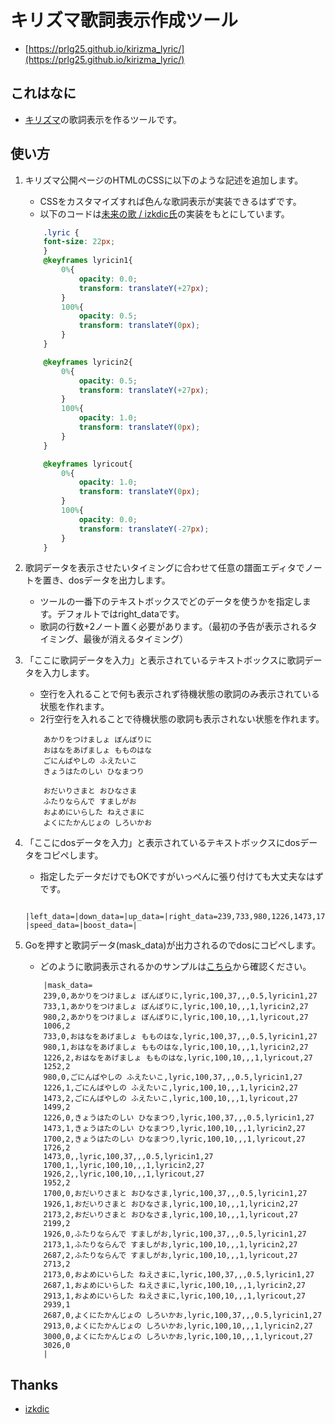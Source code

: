 # キリズマ歌詞表示作成ツール

* [https://prlg25.github.io/kirizma_lyric/](https://prlg25.github.io/kirizma_lyric/)

## これはなに
* [キリズマ](https://suzme.github.io/kirizma/)の歌詞表示を作るツールです。

## 使い方
1. キリズマ公開ページのHTMLのCSSに以下のような記述を追加します。
    * CSSをカスタマイズすれば色んな歌詞表示が実装できるはずです。
    * 以下のコードは[未来の歌 / izkdic氏](https://vorhandensein.sakura.ne.jp/danoni/100k_mirai/)の実装をもとにしています。
    ```css
        .lyric {
        font-size: 22px;
        }
        @keyframes lyricin1{
            0%{
                opacity: 0.0;
                transform: translateY(+27px);
            }
            100%{
                opacity: 0.5;
                transform: translateY(0px);
            }
        }

        @keyframes lyricin2{
            0%{
                opacity: 0.5;
                transform: translateY(+27px);
            }
            100%{
                opacity: 1.0;
                transform: translateY(0px);
            }
        }

        @keyframes lyricout{
            0%{
                opacity: 1.0;
                transform: translateY(0px);
            }
            100%{
                opacity: 0.0;
                transform: translateY(-27px);
            }
        }
    ```
1. 歌詞データを表示させたいタイミングに合わせて任意の譜面エディタでノートを置き、dosデータを出力します。
    * ツールの一番下のテキストボックスでどのデータを使うかを指定します。デフォルトではright_dataです。
    * 歌詞の行数+2ノート置く必要があります。（最初の予告が表示されるタイミング、最後が消えるタイミング）

1. 「ここに歌詞データを入力」と表示されているテキストボックスに歌詞データを入力します。
    * 空行を入れることで何も表示されず待機状態の歌詞のみ表示されている状態を作れます。
    * 2行空行を入れることで待機状態の歌詞も表示されない状態を作れます。
    ```
        あかりをつけましょ ぼんぼりに
        おはなをあげましょ もものはな
        ごにんばやしの ふえたいこ
        きょうはたのしい ひなまつり

        おだいりさまと おひなさま
        ふたりならんで すましがお
        およめにいらした ねえさまに
        よくにたかんじょの しろいかお
    ```

1. 「ここにdosデータを入力」と表示されているテキストボックスにdosデータをコピペします。
    * 指定したデータだけでもOKですがいっぺんに張り付けても大丈夫なはずです。
    ```
        |left_data=|down_data=|up_data=|right_data=239,733,980,1226,1473,1700,1926,2173,2687,2913,3000|space_data=|frzLeft_data=|frzDown_data=|frzUp_data=|frzRight_data=|frzSpace_data=|
    |speed_data=|boost_data=|

    ```

1. Goを押すと歌詞データ(mask_data)が出力されるのでdosにコピペします。
    * どのように歌詞表示されるかのサンプルは[こちら](http://pw25.g2.xrea.com/yrod/)から確認ください。
    ```
        |mask_data=
        239,0,あかりをつけましょ ぼんぼりに,lyric,100,37,,,0.5,lyricin1,27
        733,1,あかりをつけましょ ぼんぼりに,lyric,100,10,,,1,lyricin2,27
        980,2,あかりをつけましょ ぼんぼりに,lyric,100,10,,,1,lyricout,27
        1006,2
        733,0,おはなをあげましょ もものはな,lyric,100,37,,,0.5,lyricin1,27
        980,1,おはなをあげましょ もものはな,lyric,100,10,,,1,lyricin2,27
        1226,2,おはなをあげましょ もものはな,lyric,100,10,,,1,lyricout,27
        1252,2
        980,0,ごにんばやしの ふえたいこ,lyric,100,37,,,0.5,lyricin1,27
        1226,1,ごにんばやしの ふえたいこ,lyric,100,10,,,1,lyricin2,27
        1473,2,ごにんばやしの ふえたいこ,lyric,100,10,,,1,lyricout,27
        1499,2
        1226,0,きょうはたのしい ひなまつり,lyric,100,37,,,0.5,lyricin1,27
        1473,1,きょうはたのしい ひなまつり,lyric,100,10,,,1,lyricin2,27
        1700,2,きょうはたのしい ひなまつり,lyric,100,10,,,1,lyricout,27
        1726,2
        1473,0,,lyric,100,37,,,0.5,lyricin1,27
        1700,1,,lyric,100,10,,,1,lyricin2,27
        1926,2,,lyric,100,10,,,1,lyricout,27
        1952,2
        1700,0,おだいりさまと おひなさま,lyric,100,37,,,0.5,lyricin1,27
        1926,1,おだいりさまと おひなさま,lyric,100,10,,,1,lyricin2,27
        2173,2,おだいりさまと おひなさま,lyric,100,10,,,1,lyricout,27
        2199,2
        1926,0,ふたりならんで すましがお,lyric,100,37,,,0.5,lyricin1,27
        2173,1,ふたりならんで すましがお,lyric,100,10,,,1,lyricin2,27
        2687,2,ふたりならんで すましがお,lyric,100,10,,,1,lyricout,27
        2713,2
        2173,0,およめにいらした ねえさまに,lyric,100,37,,,0.5,lyricin1,27
        2687,1,およめにいらした ねえさまに,lyric,100,10,,,1,lyricin2,27
        2913,1,およめにいらした ねえさまに,lyric,100,10,,,1,lyricout,27
        2939,1
        2687,0,よくにたかんじょの しろいかお,lyric,100,37,,,0.5,lyricin1,27
        2913,0,よくにたかんじょの しろいかお,lyric,100,10,,,1,lyricin2,27
        3000,0,よくにたかんじょの しろいかお,lyric,100,10,,,1,lyricout,27
        3026,0
        |
    ```

## Thanks
* [izkdic](https://vorhandensein.sakura.ne.jp)